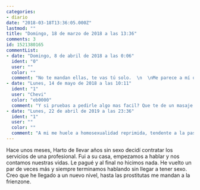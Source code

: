```yaml
---
categories:
- diario
date: "2018-03-18T13:36:05.000Z"
lastmod: ""
title: "Domingo, 18 de marzo de 2018 a las 13:36"
comments: 3
id: 1521380165
commentList:
- date: "Domingo, 8 de abril de 2018 a las 0:06"
  ident: "0"
  user: ""
  color: ""
  comment: "No te mandan ellas, te vas tú solo.  \n  \nMe parece a mí que lo que buscas es algún tipo de contacto emocional más que sexo, y de ahí que te la pases hablando. Eso o algún trauma sexual que por alguna razón te impide culminar la tarea una vez ya has hecho lo más complicado: que es pagar.  \nTe diria que te hicieras Tinder o algo por el estilo, pero no es que pueda predicar con el ejemplo aquí un servidor precisamente."
- date: "Lunes, 14 de mayo de 2018 a las 10:11"
  ident: "1"
  user: "Chevi"
  color: "eb0000"
  comment: "Y si pruebas a pedirle algo mas facil? Que te de un masaje por ejemplo. Luego de ahi pasa a pedirle que te masturbe... Sientete comodo con la situacion  \n  \nLas mentes son complicadas!"
- date: "Lunes, 22 de abril de 2019 a las 23:36"
  ident: "1"
  user: ""
  color: ""
  comment: "A mi me huele a homosexualidad reprimida, tendente a la pasividad para ser exacto"
---
```


Hace unos meses, Harto de llevar años sin sexo decidí contratar los servicios de una profesional. Fui a su casa, empezamos a hablar y nos contamos nuestras vidas. Le pagué y al final no hicimos nada. He vuelto un par de veces más y siempre terminamos hablando sin llegar a tener sexo. Creo que he llegado a un nuevo nivel, hasta las prostitutas me mandan a la frienzone.